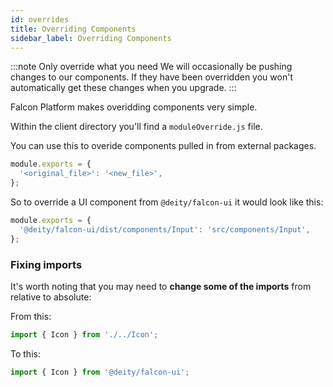 ```yaml
---
id: overrides
title: Overriding Components
sidebar_label: Overriding Components
---
```


:::note Only override what you need
We will occasionally be pushing changes to our components. If they have been overridden you won't automatically get these changes when you upgrade.
:::

Falcon Platform makes overidding components very simple.

Within the client directory you'll find a `moduleOverride.js` file.

You can use this to overide components pulled in from external packages.

```js
module.exports = {
  '<original_file>': '<new_file>',
};
```

So to override a UI component from `@deity/falcon-ui` it would look like this:

```js
module.exports = {
  '@deity/falcon-ui/dist/components/Input': 'src/components/Input',
};
```

### Fixing imports

It's worth noting that you may need to **change some of the imports** from relative to absolute:

From this:
```js
import { Icon } from './../Icon';
```

To this:
```js
import { Icon } from '@deity/falcon-ui';
```
